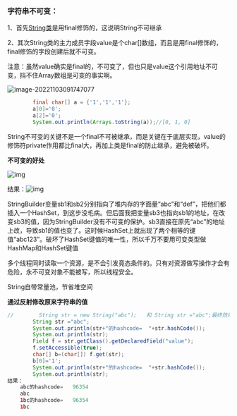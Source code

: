 ### 字符串不可变：

1、首先[String类](https://so.csdn.net/so/search?q=String类&spm=1001.2101.3001.7020)是用final修饰的，这说明String不可继承

2、其次String类的主力成员字段value是个char[]数组，而且是用final修饰的，final修饰的字段创建后就不可变。

注意：虽然value确实是final的，不可变了，但也只是value这个引用地址不可变，挡不住Array数组是可变的事实啊。

![image-20221103091747077](https://mynotepicbed.oss-cn-beijing.aliyuncs.com/img/image-20221103091747077.png)

```java
        final char[] a = {'1','1','1'};
        a[0]='0';
        a[2]='0';
        System.out.println(Arrays.toString(a));//[0, 1, 0]
```

String不可变的关键不是一个final不可被继承，而是关键在于底层实现，value的修饰符private作用都比final大，再加上类是final的防止继承，避免被破坏。

**不可变的好处**

![img](https://mynotepicbed.oss-cn-beijing.aliyuncs.com/img/u=2262563165,2535326713&fm=173&s=015055320BD84441445520DE000080B2&w=485&h=199&img.JPEG)

结果：![img](https://mynotepicbed.oss-cn-beijing.aliyuncs.com/img/u=3532583295,2865505421&fm=173&w=528&h=52&img.JPEG)

StringBuilder变量sb1和sb2分别指向了堆内存的字面量“abc”和“def”，把他们都插入一个HashSet，到这步没毛病。但后面我把变量sb3也指向sb1的地址，在改变sb3的值，因为StringBuilder没有不可变的保护。sb3直接在原先“abc”的地址上改，导致sb1的值也变了。这时候HashSet上就出现了两个相等的键值“abc123”。破坏了HashSet键值的唯一性，所以千万不要用可变类型做HashMap和HashSet键值

多个线程同时读取一个资源，是不会引发竟态条件的。只有对资源做写操作才会有危险，永不可变对象不能被写，所以线程安全。

String自带常量池，节省堆空间

**通过反射修改原来字符串的值**

```java
//        String str = new String("abc");   和 String str ="abc";最终效果一样
        String str ="abc";
        System.out.println(str+"的hashcode=	"+str.hashCode());
        System.out.println(str);
        Field f = str.getClass().getDeclaredField("value");
        f.setAccessible(true);
        char[] b=(char[]) f.get(str);
        b[0]='1';
        System.out.println(str+"的hashcode=	"+str.hashCode());
        System.out.println(str);
结果：
    abc的hashcode=	96354
    abc
    1bc的hashcode=	96354
    1bc
```


